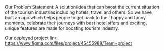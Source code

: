 Our Problem Statement: A solution/idea that can boost the current situation of the tourism industries including hotels, travel and others.
So we have built an app which helps people to get back to their happy and funny moments, celebrate their journeys with best hotel offers and exciting, unique features are made for boosting tourism industry.

Our deployed project link: https://www.figma.com/files/project/45455988/Team+project

